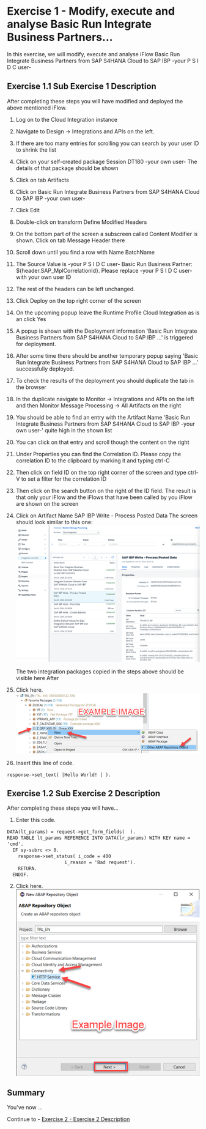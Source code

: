 # Exercise 1 - Modify, execute and analyse Basic Run Integrate Business Partners...

In this exercise, we will modify, execute and analyse iFlow Basic Run Integrate Business Partners from SAP S4HANA Cloud to SAP IBP -your P S I D C user-

## Exercise 1.1 Sub Exercise 1 Description

After completing these steps you will have modified and deployed the above mentioned iFlow.

1. Log on to the Cloud Integration instance

2. Navigate to Design -> Integrations and APIs on the left. 
3. If there are too many entries for scrolling you can search by your user ID to shrink the list
4. Click on your self-created package Session DT180 -your own user-
     The details of that package should be shown
5. Click on tab Artifacts
6. Click on Basic Run Integrate Business Partners from SAP S4HANA Cloud to SAP IBP -your own user-
7. Click Edit
8. Double-click on transform Define Modified Headers
9. On the bottom part of the screen a subscreen called Content Modifier is shown. Click on tab Message Header there
10. Scroll down until you find a row with Name BatchName
11. The Source Value is -your P S I D C user- Basic Run Business Partner: ${header.SAP_MplCorrelationId}. Please replace -your P S I D C user- with your own user ID
12. The rest of the headers can be left unchanged.
13. Click Deploy on the top right corner of the screen
14. On the upcoming popup leave the Runtime Profile Cloud Integration as is an click Yes
15. A popup is shown with the Deployment information 'Basic Run Integrate Business Partners from SAP S4HANA Cloud to SAP IBP ...' is triggered for deployment.
16. After some time there should be another temporary popup saying 'Basic Run Integrate Business Partners from SAP S4HANA Cloud to SAP IBP ...' successfully deployed.
17. To check the results of the deployment you should duplicate the tab in the browser
18. In the duplicate navigate to Monitor -> Integrations and APIs on the left and then Monitor Message Processing -> All Artifacts on the right
19. You should be able to find an entry with the Artifact Name 'Basic Run Integrate Business Partners from SAP S4HANA Cloud to SAP IBP -your own user-' quite high in the shown list
20. You can click on that entry and scroll though the content on the right
21. Under Properties you can find the Correlation ID. Please copy the correlation ID to the clipboard by marking it and typing ctrl-C
22. Then click on field ID on the top right corner of the screen and type ctrl-V to set a filter for the correlation ID
23. Then click on the search button on the right of the ID field. The result is that only your iFlow and the iFlows that have been called by you iFlow are shown on the screen
24. Click on Artifact Name SAP IBP Write - Process Posted Data
The screen should look similar to this one:
<br>![](/exercises/ex1/images/SessionDT180IBPWriteProcessPostedData.gif)

     The two integration packages copied in the steps above should be visible here
    After
     
26.   Click here.
<br>![](/exercises/ex1/images/01_01_0010.png)

27.	Insert this line of code.
```abap
response->set_text( |Hello World! | ). 
```



## Exercise 1.2 Sub Exercise 2 Description

After completing these steps you will have...

1.	Enter this code.
```abap
DATA(lt_params) = request->get_form_fields(  ).
READ TABLE lt_params REFERENCE INTO DATA(lr_params) WITH KEY name = 'cmd'.
  IF sy-subrc <> 0.
    response->set_status( i_code = 400
                     i_reason = 'Bad request').
    RETURN.
  ENDIF.

```

2.	Click here.
<br>![](/exercises/ex1/images/01_02_0010.png)


## Summary

You've now ...

Continue to - [Exercise 2 - Exercise 2 Description](../ex2/README.md)

